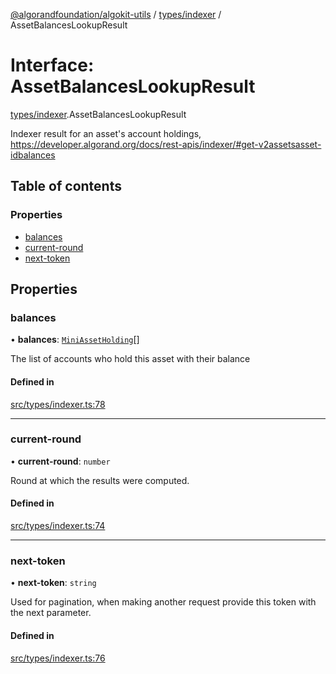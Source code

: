 [@algorandfoundation/algokit-utils](../README.md) / [types/indexer](../modules/types_indexer.md) / AssetBalancesLookupResult

# Interface: AssetBalancesLookupResult

[types/indexer](../modules/types_indexer.md).AssetBalancesLookupResult

Indexer result for an asset's account holdings, https://developer.algorand.org/docs/rest-apis/indexer/#get-v2assetsasset-idbalances

## Table of contents

### Properties

- [balances](types_indexer.AssetBalancesLookupResult.md#balances)
- [current-round](types_indexer.AssetBalancesLookupResult.md#current-round)
- [next-token](types_indexer.AssetBalancesLookupResult.md#next-token)

## Properties

### balances

• **balances**: [`MiniAssetHolding`](types_indexer.MiniAssetHolding.md)[]

The list of accounts who hold this asset with their balance

#### Defined in

[src/types/indexer.ts:78](https://github.com/algorandfoundation/algokit-utils-ts/blob/main/src/types/indexer.ts#L78)

___

### current-round

• **current-round**: `number`

Round at which the results were computed.

#### Defined in

[src/types/indexer.ts:74](https://github.com/algorandfoundation/algokit-utils-ts/blob/main/src/types/indexer.ts#L74)

___

### next-token

• **next-token**: `string`

Used for pagination, when making another request provide this token with the next parameter.

#### Defined in

[src/types/indexer.ts:76](https://github.com/algorandfoundation/algokit-utils-ts/blob/main/src/types/indexer.ts#L76)
